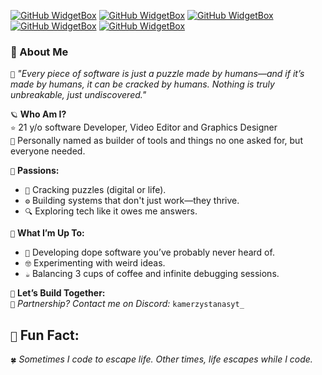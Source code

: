[![GitHub WidgetBox](https://github-widgetbox.vercel.app/api/skills?languages=js,php,bash,powershell,csharp,lua,mysql,postgresql,yaml,xml,cpp,python,html,css,java,x86&theme=nautilus)]()
[![GitHub WidgetBox](https://github-widgetbox.vercel.app/api/skills?software=linux,windows,vscode&theme=nautilus)]()
[![GitHub WidgetBox](https://github-widgetbox.vercel.app/api/skills?libraries=jquery,vercel,wordpress,nodejs,apache,nginx,gradle&theme=nautilus)]()
[![GitHub WidgetBox](https://github-widgetbox.vercel.app/api/skills?frameworks=electron,bootstrap,tailwind,express,dotnetcore,dotnet&theme=nautilus)]()
[![GitHub WidgetBox](https://github-widgetbox.vercel.app/api/profile?username=Alangopro&data=followers,repositories,stars,commits&theme=nautilus)]()


### 🌌  About Me  
`👐`  *"Every piece of software is just a puzzle made by humans—and if it’s made by humans, it can be cracked by humans. Nothing is truly unbreakable, just undiscovered."*

`🪐`  **Who Am I?**  
`⭐`  21 y/o software Developer, Video Editor and Graphics Designer  
`🔧`  Personally named as builder of tools and things no one asked for, but everyone needed.  

`🎯`  **Passions:**  
- `🧩`  Cracking puzzles (digital or life).  
- `⚙️`  Building systems that don't just work—they thrive.  
- `🔍`  Exploring tech like it owes me answers.  

`🎨`  **What I’m Up To:**  
- `🚀`  Developing dope software you’ve probably never heard of.  
- `🤓`  Experimenting with weird ideas.  
- `☕`  Balancing 3 cups of coffee and infinite debugging sessions.  

`📯`   **Let’s Build Together:**  
`👜`   *Partnership? Contact me on Discord:* `kamerzystanasyt_`  

## `🧩`   Fun Fact:
`🍀`   *Sometimes I code to escape life. Other times, life escapes while I code.*  

